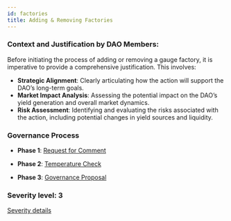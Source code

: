```yaml
---
id: factories
title: Adding & Removing Factories
---
```


### Context and Justification by DAO Members:

Before initiating the process of adding or removing a gauge factory, it is imperative to provide a comprehensive justification. This involves:

- **Strategic Alignment**: Clearly articulating how the action will support the DAO’s long-term goals.
- **Market Impact Analysis**: Assessing the potential impact on the DAO’s yield generation and overall market dynamics.
- **Risk Assessment**: Identifying and evaluating the risks associated with the action, including potential changes in yield sources and liquidity.

### Governance Process

- **Phase 1**: [Request for Comment][phase-1]

- **Phase 2**: [Temperature Check][phase-2] 

- **Phase 3**: [Governance Proposal][phase-3]

[phase-1]: ./request-for-comment
[phase-2]: ./temperature-check
[phase-3]: ./governance-proposal

### Severity level: 3
[Severity details](/workspaces/Maia-DAO.github.io/versioned_docs/version-Maia/governance/03-severity.md) 